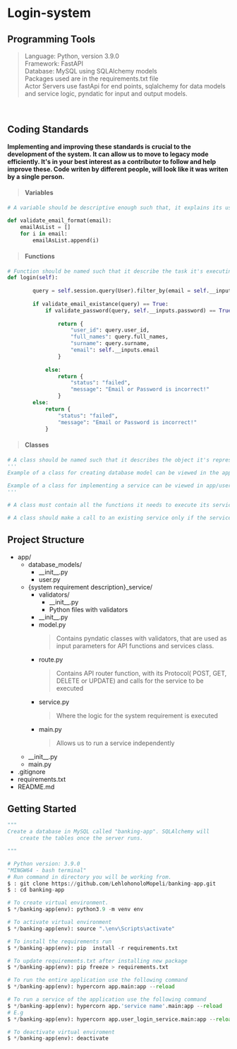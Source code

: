 # **Login-system**


## **Programming Tools**
> Language: Python, version 3.9.0 <br> 
Framework: FastAPI<br>
Database: MySQL using SQLAlchemy models<br>
Packages used are in the requirements.txt file <br>
Actor Servers use fastApi for end points, sqlalchemy for data models and service logic, pyndatic for input and output models.
<br>

## **Coding Standards**
**Implementing and improving these standards is crucial to the development of the system. It can allow us to move to legacy mode efficiently. It's in your best interest as a contributor to follow and help improve these. Code writen by different people, will look like it was writen by a single person.**
<br>

> #### **Variables**

```python
# A variable should be descriptive enough such that, it explains its use in the context of the code. E.g:

def validate_email_format(email):
    emailAsList = []
    for i in email:
        emailAsList.append(i)
```

> #### **Functions**
```python
# Function should be named such that it describe the task it's executing. A function should execute one and only one task. E.g:
def login(self):
        
        query = self.session.query(User).filter_by(email = self.__inputs.email).first()
        
        if validate_email_existance(query) == True:
            if validate_password(query, self.__inputs.password) == True:
        
                return {
                    "user_id": query.user_id,
                    "full_names": query.full_names,
                    "surname": query.surname,
                    "email": self.__inputs.email
                }
            
            else:
                return {
                    "status": "failed",
                    "message": "Email or Password is incorrect!"
                }
        else:
            return {
                "status": "failed",
                "message": "Email or Password is incorrect!"
            }
```

> #### **Classes**
```python
# A class should be named such that it describes the object it's representing or explains the service it's implementing. 
''' 
Example of a class for creating database model can be viewed in the app/database_model/user.py file. 

Example of a class for implementing a service can be viewed in app/user_login_service/service.py  
'''

# A class must contain all the functions it needs to execute its service. 

# A class should make a call to an existing service only if the service already exists and it will need a lot of resources to execute it in the class.  
```

## **Project Structure** <br>
<ul>
    <li>app/
    <ul>
    <li>database_models/
    <ul>
        <li>__init__.py</li>
        <li>user.py</li>
    </ul>
    </li>
    <li>{system requirement description}_service/
        <ul>
            <li>validators/
            <ul>
                <li>__init__.py</li>
                <li>Python files with validators</li>
            </ul>
            </li>
            <li>__init__.py</li>
            <li>model.py    
                <blockquote>
                Contains pyndatic classes with validators, that are used as input parameters for API functions and services class.
                </blockquote>
            </li>
            <li>route.py
                <blockquote>
                Contains API router function, with its Protocol( POST, GET, DELETE or UPDATE) and calls for the service to be executed
                </blockquote>
            </li>
            <li>service.py  
                <blockquote>
                Where the logic for the system requirement is executed
                </blockquote>
            </li>
            <li>main.py     
                <blockquote>
                Allows us to run a service independently
                </blockquote>
            </li>
        </ul>
    </li>
    <li>__init__.py</li>
    <li>main.py</li>
    </ul>
    </li>
    <li>.gitignore</li>
    <li>requirements.txt</li>
    <li>README.md</li>
</ul>

## **Getting Started** <br>
```python
"""
Create a database in MySQL called "banking-app". SQLAlchemy will
    create the tables once the server runs.

"""

# Python version: 3.9.0
"MINGW64 - bash terminal"
# Run command in directory you will be working from.
$ : git clone https://github.com/LehlohonoloMopeli/banking-app.git
$ : cd banking-app

# To create virtual environment.
$ */banking-app(env): python3.9 -m venv env

# To activate virtual environment
$ */banking-app(env): source ".\env\Scripts\activate"

# To install the requirements run
$ */banking-app(env): pip  install -r requirements.txt

# To update requirements.txt after installing new package
$ */banking-app(env): pip freeze > requirements.txt

# To run the entire application use the following command
$ */banking-app(env): hypercorn app.main:app --reload

# To run a service of the application use the following command
$ */banking-app(env): hypercorn app.'service name'.main:app --reload
# E.g
$ */banking-app(env): hypercorn app.user_login_service.main:app --reload

# To deactivate virtual enviroment
$ */banking-app(env): deactivate
```